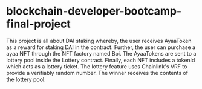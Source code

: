 # blockchain-developer-bootcamp-final-project

This project is all about DAI staking
whereby, the user receives AyaaToken as a reward for staking DAI in the contract.
Further, the user can purchase a ayaa NFT through the NFT factory named Boi.
The AyaaTokens are sent to a lottery pool inside the Lottery contract.
Finally, each NFT includes a tokenId which acts as a lottery ticket.
The lottery feature uses Chainlink's VRF to provide a verifiably random number. The winner receives the contents of the lottery pool.
